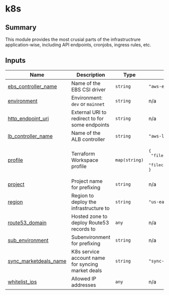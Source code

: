 # k8s

## Summary

This module provides the most crusial parts of the infrastructrure application-wise, including API endpoints, cronjobs, ingress rules, etc.

## Inputs

| Name | Description | Type | Default | Required |
|------|-------------|------|---------|:--------:|
| <a name="input_ebs_controller_name"></a> [ebs\_controller\_name](#input\_ebs\_controller\_name) | Name of the EBS CSI driver | `string` | `"aws-ebs-csi-driver"` | no |
| <a name="input_environment"></a> [environment](#input\_environment) | Environment: `dev` or `mainnet` | `string` | n/a | yes |
| <a name="input_http_endpoint_uri"></a> [http\_endpoint\_uri](#input\_http\_endpoint\_uri) | External URI to redirect to for some endpoints | `string` | n/a | yes |
| <a name="input_lb_controller_name"></a> [lb\_controller\_name](#input\_lb\_controller\_name) | Name of the ALB controller | `string` | `"aws-load-balancer-controller"` | no |
| <a name="input_profile"></a> [profile](#input\_profile) | Terraform Workspace profile | `map(string)` | <pre>{<br>  "filecoin-dev-apn1-glif-eks": "filecoin",<br>  "filecoin-mainnet-apn1-glif-eks": "filecoin"<br>}</pre> | no |
| <a name="input_project"></a> [project](#input\_project) | Project name for prefixing | `string` | n/a | yes |
| <a name="input_region"></a> [region](#input\_region) | Region to deploy the infrastructure to | `string` | `"us-east-2"` | no |
| <a name="input_route53_domain"></a> [route53\_domain](#input\_route53\_domain) | Hosted zone to deploy Route53 records to | `any` | n/a | yes |
| <a name="input_sub_environment"></a> [sub\_environment](#input\_sub\_environment) | Subenvironment for prefixing | `string` | n/a | yes |
| <a name="input_sync_marketdeals_name"></a> [sync\_marketdeals\_name](#input\_sync\_marketdeals\_name) | K8s service account name for syncing market deals | `string` | `"sync-marketdeals"` | no |
| <a name="input_whitelist_ips"></a> [whitelist\_ips](#input\_whitelist\_ips) | Allowed IP addresses  | `any` | n/a | yes |